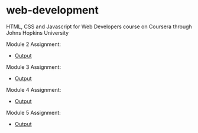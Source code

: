 # web-development
HTML, CSS and Javascript for Web Developers course on Coursera through Johns Hopkins University


Module 2 Assignment:
* [Output](https://bethany-c.github.io/web-development/mod2-solution/)

Module 3 Assignment:
* [Output](https://bethany-c.github.io/web-development/mod3-solution/)

Module 4 Assignment:
* [Output](https://bethany-c.github.io/web-development/mod4-solution/)

Module 5 Assignment:
* [Output](https://bethany-c.github.io/web-development/mod5-solution/)